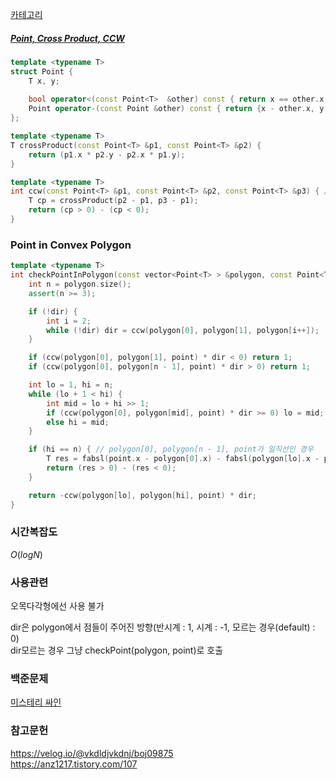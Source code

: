 [카테고리](/README.md)
##### [Point, Cross Product, CCW](/기하학/Cross%20Product,%20CCW.md)
```cpp
template <typename T>
struct Point {
    T x, y;
    
    bool operator<(const Point<T>  &other) const { return x == other.x ? y < other.y : x < other.x; }
    Point operator-(const Point &other) const { return {x - other.x, y - other.y}; }
};

template <typename T>
T crossProduct(const Point<T> &p1, const Point<T> &p2) {
    return (p1.x * p2.y - p2.x * p1.y);
}

template <typename T>
int ccw(const Point<T> &p1, const Point<T> &p2, const Point<T> &p3) { // -1 : 시계, 0 : 일직선, 1 : 반시계
    T cp = crossProduct(p2 - p1, p3 - p1);
    return (cp > 0) - (cp < 0);
}
```
### Point in Convex Polygon
```cpp
template <typename T>
int checkPointInPolygon(const vector<Point<T> > &polygon, const Point<T> &point, int dir=0) { // -1 : 내부, 0 : 경계, 1 : 외부
    int n = polygon.size();
    assert(n >= 3);

    if (!dir) {
        int i = 2;
        while (!dir) dir = ccw(polygon[0], polygon[1], polygon[i++]);
    }

    if (ccw(polygon[0], polygon[1], point) * dir < 0) return 1;
    if (ccw(polygon[0], polygon[n - 1], point) * dir > 0) return 1;

    int lo = 1, hi = n;
    while (lo + 1 < hi) {
        int mid = lo + hi >> 1;
        if (ccw(polygon[0], polygon[mid], point) * dir >= 0) lo = mid;
        else hi = mid;
    }

    if (hi == n) { // polygon[0], polygon[n - 1], point가 일직선인 경우
        T res = fabsl(point.x - polygon[0].x) - fabsl(polygon[lo].x - polygon[0].x);
        return (res > 0) - (res < 0);
    }

    return -ccw(polygon[lo], polygon[hi], point) * dir;
}
```
### 시간복잡도 
$O(logN)$   

### 사용관련
오목다각형에선 사용 불가   

dir은 polygon에서 점들이 주어진 방향(반시계 : 1, 시계 : -1, 모르는 경우(default) : 0)   
dir모르는 경우 그냥 checkPoint(polygon, point)로 호출   

### 백준문제
[미스테리 싸인](https://www.acmicpc.net/problem/20670)

### 참고문헌
https://velog.io/@vkdldjvkdnj/boj09875   
https://anz1217.tistory.com/107